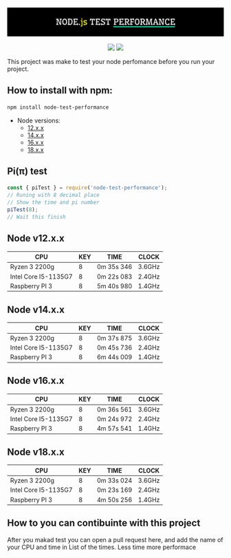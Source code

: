 <p align="center">
    <img src="https://raw.githubusercontent.com/andre2l2/node-test-performance/aedbf98be0488f0d3822f2995a517084b0a27ef4/hero.svg">
</p>

<p align="center">
    <img src="https://img.shields.io/npm/v/node-test-performance?color=blue&style=flat-square">
    <img src="https://img.shields.io/bundlephobia/min/node-test-performance?color=red">
</p>

This project was make to test your node perfomance before you run your project.

## How to install with npm:

```bash
npm install node-test-performance
```

-   Node versions:
    -   [12.x.x](#node-v12xx)
    -   [14.x.x](#node-v14xx)
    -   [16.x.x](#node-v16xx)
    -   [18.x.x](#node-v18xx)

## Pi(π) test

```javascript
const { piTest } = require('node-test-performance');
// Runing with 8 decimal place
// Show the time and pi number
piTest(8);
// Wait this finish
```

## Node v12.x.x

| CPU                  | KEY | TIME       | CLOCK  |
| -------------------- | --- | ---------- | ------ |
| Ryzen 3 2200g        | 8   | 0m 35s 346 | 3.6GHz |
| Intel Core I5-1135G7 | 8   | 0m 22s 083 | 2.4GHz |
| Raspberry PI 3       | 8   | 5m 40s 980 | 1.4GHz |

## Node v14.x.x

| CPU                  | KEY | TIME       | CLOCK  |
| -------------------- | --- | ---------- | ------ |
| Ryzen 3 2200g        | 8   | 0m 37s 875 | 3.6GHz |
| Intel Core I5-1135G7 | 8   | 0m 45s 736 | 2.4GHz |
| Raspberry PI 3       | 8   | 6m 44s 009 | 1.4GHz |

## Node v16.x.x

| CPU                  | KEY | TIME       | CLOCK  |
| -------------------- | --- | ---------- | ------ |
| Ryzen 3 2200g        | 8   | 0m 36s 561 | 3.6GHz |
| Intel Core I5-1135G7 | 8   | 0m 24s 972 | 2.4GHz |
| Raspberry PI 3       | 8   | 4m 57s 541 | 1.4GHz |

## Node v18.x.x

| CPU                  | KEY | TIME       | CLOCK  |
| -------------------- | --- | ---------- | ------ |
| Ryzen 3 2200g        | 8   | 0m 33s 024 | 3.6GHz |
| Intel Core I5-1135G7 | 8   | 0m 23s 169 | 2.4GHz |
| Raspberry PI 3       | 8   | 4m 50s 256 | 1.4GHz |

## How to you can contibuinte with this project

After you makad test you can open a pull request here, and add the name of your CPU and time in List of the times. Less time more performace
